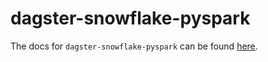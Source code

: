 # dagster-snowflake-pyspark

The docs for `dagster-snowflake-pyspark` can be found
[here](https://docs.dagster.io/api/python-api/libraries/dagster-snowflake-pyspark).
